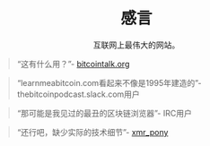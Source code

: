 # <center>感言 </center>

<center>互联网上最伟大的网站。</center>

>“这有什么用？”- [bitcointalk.org](https://bitcointalk.org/index.php?topic=1508136.msg15197190#msg15197190)

>“learnmeabitcoin.com看起来不像是1995年建造的”- thebitcoinpodcast.slack.com用户

>“那可能是我见过的最丑的区块链浏览器”- IRC用户

>“还行吧，缺少实际的技术细节”- [xmr_pony](https://www.reddit.com/r/Monero/comments/8bu9pr/bounty_1337_xmr_for_a_detailed_explanation_of_how/)